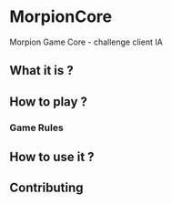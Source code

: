 # MorpionCore

Morpion Game Core - challenge client IA

## What it is ?

## How to play ?

### Game Rules

## How to use it ?

## Contributing
